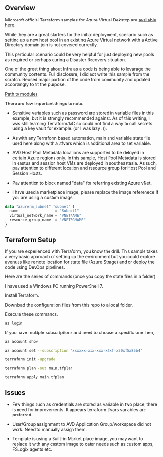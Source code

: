## Overview

Microsoft official Terraform samples for Azure Virtual Dekstop are [available here](https://learn.microsoft.com/en-us/azure/developer/terraform/configure-azure-virtual-desktop).

While they are a great starters for the initial deployment, scenario such as setting up a new host pool in an existing Azure Virtual network with a Active Directory domain join is not covered currently. 

This perticular scenario could be very helpful for just deploying new pools as required or perhaps during a Disaster Recovery situation.

One of the great thing about Infra as a code is being able to levarage the community contents. Full disclosure, I did not write this sample from the scratch. Reused major portion of the code from  community and updated accordingly to fit the purpose.

[Path to modules](https://github.com/ravibak/AVD/tree/main/IaC/terraform/ExistingADandVNET)



There are few important things to note.

- Sensitive variables such as password are stored in variable files in this example, but it is strongly recommended against. As of this writing, I was still learning Terraform/IaC so could not find a way to call secrets using a key vault for example. (or I was lazy :)).

- As with any Terraform based automation, main and variable state file used here along with a .tfvars which is additional area to set variable.

- AVD Host Pool Metadata locations are supported to be deloyed in certain Azure regions only. In this sample, Host Pool Metadata is stored in eastus and session host VMs are deployed in southeastasia. As such, pay attention to different location and resource group for Host Pool and Session Hosts.

- Pay attention to block named "data" for referring existing Azure vNet.

- I have used a marketplace image, please replace the image referenece if you are using a custom image. 



```terraform
data "azurerm_subnet" "subnet" {
  name                 = "Subnet1"
  virtual_network_name = "VNETNAME"
  resource_group_name  = "VNETRGNAME"
}
```
## Terraform Setup

If you are experienced with Terraform, you  know the drill.
This sample takes a very basic approach of setting up the environment but you could explore avenues like remote location for state file (Azure Strage) and or deploy the code using DevOps pipelines. 

Here are the series of commands (once you copy the state files in a folder)

I have used a Windows PC running PowerShell 7.

Install Terraform. 

Download the configuration files from this repo to a local folder. 

Execute these commands.

```sh
az login
```

If you have multiple subscriptions and need to choose a specific one then,

```sh
az account show

az account set --subscription "xxxxxx-xxx-xxx-xfxf-x30xf5x85b4"

terraform init -upgrade
 
terraform plan -out main.tfplan
 
terraform apply main.tfplan
```

## Issues

- Few things such as credentials are stored as variable in two place, there is need for improvements. It appears terraform.tfvars variables are preferred. 

- User/Group assignment to AVD Application Group/workspace did not work. Need to manually assign them. 

- Template is using a Built-in Market place image, you may want to replace it with any custom image to cater needs such as custom apps, FSLogix agents etc. 


